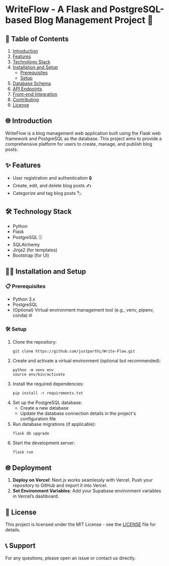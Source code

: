 # WriteFlow - A Flask and PostgreSQL-based Blog Management Project 🚀

## 📖 Table of Contents
1. [Introduction](#introduction)
2. [Features](#features)
3. [Technology Stack](#technology-stack)
4. [Installation and Setup](#installation-and-setup)
    - [Prerequisites](#prerequisites)
    - [Setup](#setup)
5. [Database Schema](#database-schema)
6. [API Endpoints](#api-endpoints)
7. [Front-end Integration](#front-end-integration)
8. [Contributing](#contributing)
9. [License](#license)

## 🌐 Introduction
WriteFlow is a blog management web application built using the Flask web framework and PostgreSQL as the database. This project aims to provide a comprehensive platform for users to create, manage, and publish blog posts.

## ✨ Features
- User registration and authentication 🔒
- Create, edit, and delete blog posts ✍️
- Categorize and tag blog posts 🏷️

## 🛠️ Technology Stack
- Python 
- Flask 
- PostgreSQL 🗄
- SQLAlchemy 
- Jinja2 (for templates) 
- Bootstrap (for UI) 

## 🧑‍🔧 Installation and Setup

### 📋 Prerequisites
- Python 3.x 
- PostgreSQL 
- (Optional) Virtual environment management tool (e.g., venv, pipenv, conda) 🌐

### 🛠 Setup
1. Clone the repository: 
   ```
   git clone https://github.com/justparthi/Write-Flow.git
   ```
2. Create and activate a virtual environment (optional but recommended):
   ```
   python -m venv env
   source env/bin/activate
   ```
3. Install the required dependencies:
   ```
   pip install -r requirements.txt
   ```
4. Set up the PostgreSQL database:
   - Create a new database
   - Update the database connection details in the project's configuration file
5. Run database migrations (if applicable):
   ```
   flask db upgrade
   ```
6. Start the development server:
   ```
   flask run
   ```
## 🌐 Deployment

1. **Deploy on Vercel**: Next.js works seamlessly with Vercel. Push your repository to GitHub and import it into Vercel.
2. **Set Environment Variables**: Add your Supabase environment variables in Vercel’s dashboard.

## 📜 License

This project is licensed under the MIT License - see the [LICENSE](LICENSE.txt) file for details.


## 📞 Support

For any questions, please open an issue or contact us directly.
